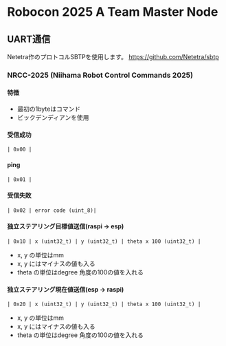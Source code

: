 # Robocon 2025 A Team Master Node

## UART通信
Netetra作のプロトコルSBTPを使用します。
https://github.com/Netetra/sbtp

### NRCC-2025 (Niihama Robot Control Commands 2025)
#### 特徴
- 最初の1byteはコマンド
- ビックデンディアンを使用

#### 受信成功
```
| 0x00 |
```

#### ping
```
| 0x01 |
```

#### 受信失敗
```
| 0x02 | error code (uint_8)|
```

#### 独立ステアリング目標値送信(raspi -> esp)
```
| 0x10 | x (uint32_t) | y (uint32_t) | theta x 100 (uint32_t) | 
```
- x, y の単位はmm
- x, y にはマイナスの値も入る
- theta の単位はdegree 角度の100の値を入れる

#### 独立ステアリング現在値送信(esp -> raspi)
```
| 0x20 | x (uint32_t) | y (uint32_t) | theta x 100 (uint32_t) | 
```
- x, y の単位はmm
- x, y にはマイナスの値も入る
- theta の単位はdegree 角度の100の値を入れる

